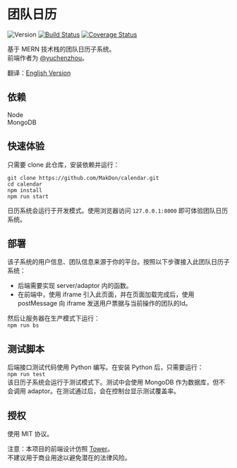 # 团队日历

![Version][version-badge] [![Build Status][travis-badge]][travis-link] [![Coverage Status][coverage-badge]][coverage-link]


基于 MERN 技术栈的团队日历子系统。  
前端作者为 [@yuchenzhou](https://github.com/yuchenzhou)。

翻译：[English Version](https://github.com/MakDon/calendar/blob/master/README.md)

## 依赖

Node  
MongoDB


## 快速体验

只需要 clone 此仓库，安装依赖并运行：
```
git clone https://github.com/MakDon/calendar.git  
cd calendar  
npm install  
npm run start
```
日历系统会运行于开发模式。使用浏览器访问 `127.0.0.1:8000` 即可体验团队日历系统。

## 部署

该子系统的用户信息、团队信息来源于你的平台。按照以下步骤接入此团队日历子系统：

- 后端需要实现 server/adaptor 内的函数。  
- 在前端中，使用 iframe 引入此页面，并在页面加载完成后，使用 postMessage 向 iframe 发送用户票据与当前操作的团队的Id。

然后让服务器在生产模式下运行：  
`npm run bs`

## 测试脚本

后端接口测试代码使用 Python 编写。在安装 Python 后，只需要运行：  
`npm run test`  
该日历子系统会运行于测试模式下。测试中会使用 MongoDB 作为数据库，但不会调用 adaptor。在测试通过后，会在控制台显示测试覆盖率。

## 授权

使用 MIT 协议。

注意：本项目的前端设计仿照 [Tower](https://tower.im/)。  
不建议用于商业用途以避免潜在的法律风险。

[travis-badge]:    https://travis-ci.com/MakDon/calendar.svg?branch=master
[travis-link]:     https://travis-ci.com/MakDon/calendar
[version-badge]:   https://img.shields.io/badge/version-0.1.1-blue.svg
[coverage-badge]:  https://coveralls.io/repos/github/MakDon/calendar/badge.svg?branch=master
[coverage-link]:   https://coveralls.io/github/MakDon/calendar?branch=master
